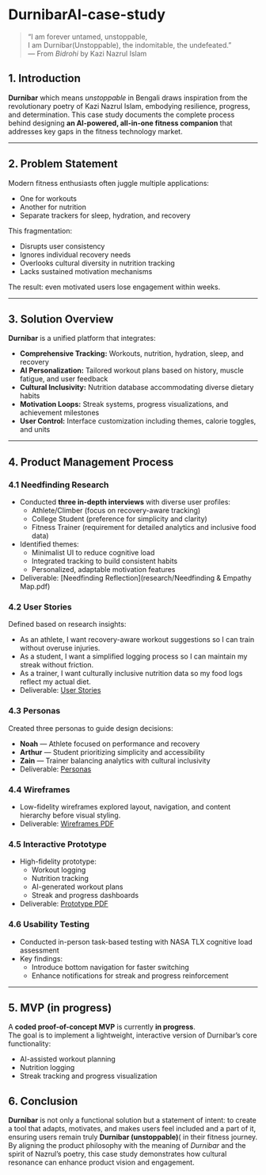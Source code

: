 # DurnibarAI-case-study

> “I am forever untamed, unstoppable,  
> I am Durnibar(Unstoppable), the indomitable, the undefeated.”  
> — From *Bidrohi* by Kazi Nazrul Islam

## 1. Introduction

**Durnibar** which means *unstoppable* in Bengali draws inspiration from the revolutionary poetry of Kazi Nazrul Islam, embodying resilience, progress, and determination.
This case study documents the complete  process behind designing **an AI-powered, all-in-one fitness companion** that addresses key gaps in the fitness technology market.

---

## 2. Problem Statement

Modern fitness enthusiasts often juggle multiple applications:
- One for workouts
- Another for nutrition
- Separate trackers for sleep, hydration, and recovery

This fragmentation:
- Disrupts user consistency
- Ignores individual recovery needs
- Overlooks cultural diversity in nutrition tracking
- Lacks sustained motivation mechanisms

The result: even motivated users lose engagement within weeks.

---

## 3. Solution Overview

**Durnibar** is a unified platform that integrates:
- **Comprehensive Tracking:** Workouts, nutrition, hydration, sleep, and recovery
- **AI Personalization:** Tailored workout plans based on history, muscle fatigue, and user feedback
- **Cultural Inclusivity:** Nutrition database accommodating diverse dietary habits
- **Motivation Loops:** Streak systems, progress visualizations, and achievement milestones
- **User Control:** Interface customization including themes, calorie toggles, and units

---

## 4. Product Management Process

### 4.1 Needfinding Research
- Conducted **three in-depth interviews** with diverse user profiles:
  - Athlete/Climber (focus on recovery-aware tracking)
  - College Student (preference for simplicity and clarity)
  - Fitness Trainer (requirement for detailed analytics and inclusive food data)
- Identified themes:
  - Minimalist UI to reduce cognitive load
  - Integrated tracking to build consistent habits
  - Personalized, adaptable motivation features
- Deliverable: [Needfinding Reflection](research/Needfinding & Empathy Map.pdf)

### 4.2 User Stories
Defined based on research insights:
- As an athlete, I want recovery-aware workout suggestions so I can train without overuse injuries.
- As a student, I want a simplified logging process so I can maintain my streak without friction.
- As a trainer, I want culturally inclusive nutrition data so my food logs reflect my actual diet.
- Deliverable: [User Stories](research/user_stories.pdf/)

### 4.3 Personas
Created three personas to guide design decisions:
- **Noah** — Athlete focused on performance and recovery
- **Arthur** — Student prioritizing simplicity and accessibility
- **Zain** — Trainer balancing analytics with cultural inclusivity
- Deliverable: [Personas](research/personas.pdf/)

### 4.4 Wireframes
- Low-fidelity wireframes explored layout, navigation, and content hierarchy before visual styling.
- Deliverable: [Wireframes PDF](prototype/wireframes)

### 4.5 Interactive Prototype
- High-fidelity prototype:
  - Workout logging
  - Nutrition tracking
  - AI-generated workout plans
  - Streak and progress dashboards
- Deliverable: [Prototype PDF](prototype/high-fidelity-prototype)

### 4.6 Usability Testing
- Conducted in-person task-based testing with NASA TLX cognitive load assessment
- Key findings:
  - Introduce bottom navigation for faster switching
  - Enhance notifications for streak and progress reinforcement

---
## 5. MVP (in progress)

A **coded proof-of-concept MVP** is currently **in progress**.  
The goal is to implement a lightweight, interactive version of Durnibar’s core functionality:
- AI-assisted workout planning
- Nutrition logging
- Streak tracking and progress visualization

## 6. Conclusion

**Durnibar** is not only a functional solution but a statement of intent: to create a tool that adapts, motivates, and makes users feel included and a part of it, ensuring users remain truly **Durnibar (unstoppable)**( in their fitness journey.  
By aligning the product philosophy with the meaning of *Durnibar* and the spirit of Nazrul’s poetry, this case study demonstrates how cultural resonance can enhance product vision and engagement.
